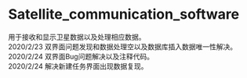 # Satellite_communication_software 
用于接收和显示卫星数据以及处理相应数据。                                                                                                                    
2020/2/23  双界面问题发现和数据处理空以及数据库插入数据唯一性解决。                                                                          
2020/2/24 双界面Bug问题解决以及注释代码。                                                                                                    
2020/2/24 解决新建任务界面出现数据复现。
